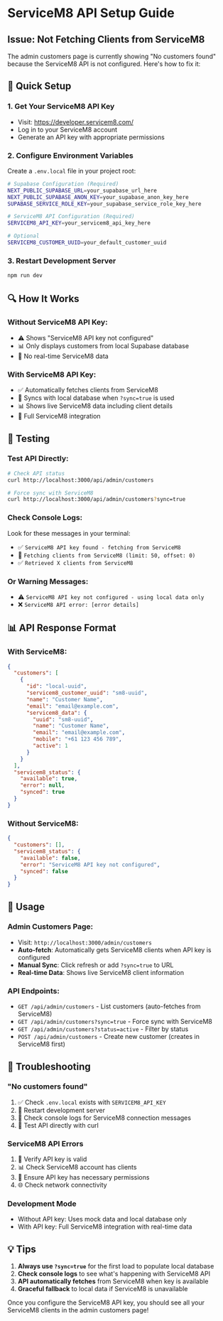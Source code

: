 # ServiceM8 API Setup Guide

## Issue: Not Fetching Clients from ServiceM8

The admin customers page is currently showing "No customers found" because the ServiceM8 API is not configured. Here's how to fix it:

## 🔧 Quick Setup

### 1. **Get Your ServiceM8 API Key**
- Visit: https://developer.servicem8.com/
- Log in to your ServiceM8 account
- Generate an API key with appropriate permissions

### 2. **Configure Environment Variables**
Create a `.env.local` file in your project root:

```bash
# Supabase Configuration (Required)
NEXT_PUBLIC_SUPABASE_URL=your_supabase_url_here
NEXT_PUBLIC_SUPABASE_ANON_KEY=your_supabase_anon_key_here
SUPABASE_SERVICE_ROLE_KEY=your_supabase_service_role_key_here

# ServiceM8 API Configuration (Required)
SERVICEM8_API_KEY=your_servicem8_api_key_here

# Optional
SERVICEM8_CUSTOMER_UUID=your_default_customer_uuid
```

### 3. **Restart Development Server**
```bash
npm run dev
```

## 🔍 How It Works

### **Without ServiceM8 API Key:**
- ⚠️ Shows "ServiceM8 API key not configured"
- 📊 Only displays customers from local Supabase database
- 🔄 No real-time ServiceM8 data

### **With ServiceM8 API Key:**
- ✅ Automatically fetches clients from ServiceM8
- 🔄 Syncs with local database when `?sync=true` is used
- 📊 Shows live ServiceM8 data including client details
- 🎯 Full ServiceM8 integration

## 🧪 Testing

### **Test API Directly:**
```bash
# Check API status
curl http://localhost:3000/api/admin/customers

# Force sync with ServiceM8
curl http://localhost:3000/api/admin/customers?sync=true
```

### **Check Console Logs:**
Look for these messages in your terminal:
- ✅ `ServiceM8 API key found - fetching from ServiceM8`
- 📡 `Fetching clients from ServiceM8 (limit: 50, offset: 0)`
- ✅ `Retrieved X clients from ServiceM8`

### **Or Warning Messages:**
- ⚠️ `ServiceM8 API key not configured - using local data only`
- ❌ `ServiceM8 API error: [error details]`

## 📊 API Response Format

### **With ServiceM8:**
```json
{
  "customers": [
    {
      "id": "local-uuid",
      "servicem8_customer_uuid": "sm8-uuid",
      "name": "Customer Name",
      "email": "email@example.com",
      "servicem8_data": {
        "uuid": "sm8-uuid",
        "name": "Customer Name",
        "email": "email@example.com",
        "mobile": "+61 123 456 789",
        "active": 1
      }
    }
  ],
  "servicem8_status": {
    "available": true,
    "error": null,
    "synced": true
  }
}
```

### **Without ServiceM8:**
```json
{
  "customers": [],
  "servicem8_status": {
    "available": false,
    "error": "ServiceM8 API key not configured",
    "synced": false
  }
}
```

## 🚀 Usage

### **Admin Customers Page:**
- Visit: `http://localhost:3000/admin/customers`
- **Auto-fetch**: Automatically gets ServiceM8 clients when API key is configured
- **Manual Sync**: Click refresh or add `?sync=true` to URL
- **Real-time Data**: Shows live ServiceM8 client information

### **API Endpoints:**
- `GET /api/admin/customers` - List customers (auto-fetches from ServiceM8)
- `GET /api/admin/customers?sync=true` - Force sync with ServiceM8
- `GET /api/admin/customers?status=active` - Filter by status
- `POST /api/admin/customers` - Create new customer (creates in ServiceM8 first)

## 🔧 Troubleshooting

### **"No customers found"**
1. ✅ Check `.env.local` exists with `SERVICEM8_API_KEY`
2. 🔄 Restart development server
3. 📡 Check console logs for ServiceM8 connection messages
4. 🧪 Test API directly with curl

### **ServiceM8 API Errors**
1. 🔑 Verify API key is valid
2. 📊 Check ServiceM8 account has clients
3. 🔐 Ensure API key has necessary permissions
4. 🌐 Check network connectivity

### **Development Mode**
- Without API key: Uses mock data and local database only
- With API key: Full ServiceM8 integration with real-time data

## 💡 Tips

1. **Always use `?sync=true`** for the first load to populate local database
2. **Check console logs** to see what's happening with ServiceM8 API
3. **API automatically fetches** from ServiceM8 when key is available
4. **Graceful fallback** to local data if ServiceM8 is unavailable

Once you configure the ServiceM8 API key, you should see all your ServiceM8 clients in the admin customers page!

